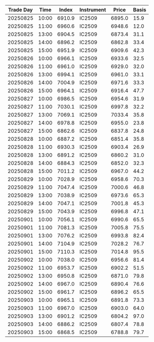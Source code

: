 | Trade Day  | Time | Index | Instrument | Price | Basis | 
| ---------- | ---- | ----- | ---------- | ----- | ----- | 
| 20250825 | 10:00 | 6910.9 | IC2509 | 6895.0 | 15.9 | 
| 20250825 | 11:00 | 6960.6 | IC2509 | 6948.6 | 12.0 | 
| 20250825 | 13:00 | 6904.5 | IC2509 | 6873.4 | 31.1 | 
| 20250825 | 14:00 | 6896.2 | IC2509 | 6862.8 | 33.4 | 
| 20250825 | 15:00 | 6951.9 | IC2509 | 6909.6 | 42.3 | 
| 20250826 | 10:00 | 6966.1 | IC2509 | 6933.6 | 32.5 | 
| 20250826 | 11:00 | 6961.0 | IC2509 | 6929.0 | 32.0 | 
| 20250826 | 13:00 | 6994.1 | IC2509 | 6961.0 | 33.1 | 
| 20250826 | 14:00 | 7004.9 | IC2509 | 6971.6 | 33.3 | 
| 20250826 | 15:00 | 6964.1 | IC2509 | 6916.4 | 47.7 | 
| 20250827 | 10:00 | 6986.5 | IC2509 | 6954.6 | 31.9 | 
| 20250827 | 11:00 | 7030.1 | IC2509 | 6997.8 | 32.2 | 
| 20250827 | 13:00 | 7069.1 | IC2509 | 7033.4 | 35.8 | 
| 20250827 | 14:00 | 6978.8 | IC2509 | 6955.0 | 23.8 | 
| 20250827 | 15:00 | 6862.6 | IC2509 | 6837.8 | 24.8 | 
| 20250828 | 10:00 | 6887.2 | IC2509 | 6851.4 | 35.8 | 
| 20250828 | 11:00 | 6930.3 | IC2509 | 6903.4 | 26.9 | 
| 20250828 | 13:00 | 6891.2 | IC2509 | 6860.2 | 31.0 | 
| 20250828 | 14:00 | 6884.3 | IC2509 | 6852.0 | 32.3 | 
| 20250828 | 15:00 | 7011.2 | IC2509 | 6967.0 | 44.2 | 
| 20250829 | 10:00 | 7028.9 | IC2509 | 6958.6 | 70.3 | 
| 20250829 | 11:00 | 7047.4 | IC2509 | 7000.6 | 46.8 | 
| 20250829 | 13:00 | 7038.9 | IC2509 | 6973.6 | 65.3 | 
| 20250829 | 14:00 | 7047.1 | IC2509 | 7001.8 | 45.3 | 
| 20250829 | 15:00 | 7043.9 | IC2509 | 6996.8 | 47.1 | 
| 20250901 | 10:00 | 7056.1 | IC2509 | 6990.6 | 65.5 | 
| 20250901 | 11:00 | 7081.3 | IC2509 | 7005.8 | 75.5 | 
| 20250901 | 13:00 | 7076.2 | IC2509 | 6993.8 | 82.4 | 
| 20250901 | 14:00 | 7104.9 | IC2509 | 7028.2 | 76.7 | 
| 20250901 | 15:00 | 7110.3 | IC2509 | 7014.8 | 95.5 | 
| 20250902 | 10:00 | 7038.0 | IC2509 | 6956.6 | 81.4 | 
| 20250902 | 11:00 | 6953.7 | IC2509 | 6902.2 | 51.5 | 
| 20250902 | 13:00 | 6950.8 | IC2509 | 6871.0 | 79.8 | 
| 20250902 | 14:00 | 6967.0 | IC2509 | 6890.4 | 76.6 | 
| 20250902 | 15:00 | 6961.7 | IC2509 | 6896.2 | 65.5 | 
| 20250903 | 10:00 | 6965.1 | IC2509 | 6891.8 | 73.3 | 
| 20250903 | 11:00 | 6967.0 | IC2509 | 6903.0 | 64.0 | 
| 20250903 | 13:00 | 6901.2 | IC2509 | 6804.2 | 97.0 | 
| 20250903 | 14:00 | 6886.2 | IC2509 | 6807.4 | 78.8 | 
| 20250903 | 15:00 | 6868.5 | IC2509 | 6788.8 | 79.7 | 
